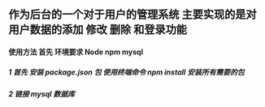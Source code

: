    ## 作为后台的一个对于用户的管理系统 主要实现的是对用户数据的添加 修改  删除  和登录功能
   #### 使用方法 首先 环境要求 Node  npm  mysql
   ##### 1 首先 安装 package.json 包 使用终端命令 npm install 安装所有需要的包
   ##### 2 链接 mysql 数据库 
